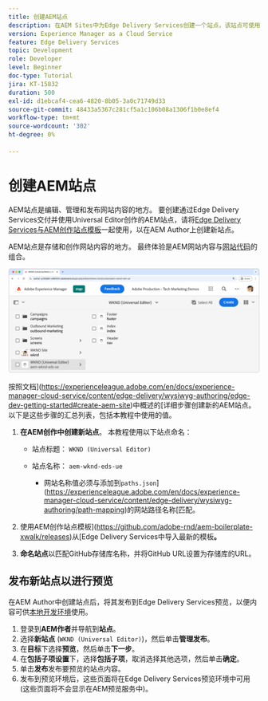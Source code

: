 ```yaml
---
title: 创建AEM站点
description: 在AEM Sites中为Edge Delivery Services创建一个站点，该站点可使用通用编辑器进行编辑。
version: Experience Manager as a Cloud Service
feature: Edge Delivery Services
topic: Development
role: Developer
level: Beginner
doc-type: Tutorial
jira: KT-15832
duration: 500
exl-id: d1ebcaf4-cea6-4820-8b05-3a0c71749d33
source-git-commit: 48433a5367c281cf5a1c106b08a1306f1b0e8ef4
workflow-type: tm+mt
source-wordcount: '302'
ht-degree: 0%

---
```


# 创建AEM站点

AEM站点是编辑、管理和发布网站内容的地方。 要创建通过Edge Delivery Services交付并使用Universal Editor创作的AEM站点，请将[Edge Delivery Services与AEM创作站点模板](https://github.com/adobe-rnd/aem-boilerplate-xwalk/releases)一起使用，以在AEM Author上创建新站点。

AEM站点是存储和创作网站内容的地方。 最终体验是AEM网站内容与[网站代码](./1-new-code-project.md)的组合。

![适用于Edge Delivery Services和通用编辑器的新AEM站点](./assets/2-new-aem-site/new-site.png)

按照文档](https://experienceleague.adobe.com/en/docs/experience-manager-cloud-service/content/edge-delivery/wysiwyg-authoring/edge-dev-getting-started#create-aem-site)中概述的[详细步骤创建新的AEM站点。  以下是这些步骤的汇总列表，包括本教程中使用的值。
1. **在AEM创作中创建新站点**。 本教程使用以下站点命名：
   * 站点标题： `WKND (Universal Editor)`
   * 站点名称： `aem-wknd-eds-ue`

      * 网站名称值必须与添加到`paths.json`](https://experienceleague.adobe.com/en/docs/experience-manager-cloud-service/content/edge-delivery/wysiwyg-authoring/path-mapping)的网站路径名称[匹配。

2. 使用AEM创作站点模板](https://github.com/adobe-rnd/aem-boilerplate-xwalk/releases)从[Edge Delivery Services中导入最新的模板&#x200B;**。**
3. **命名站点**&#x200B;以匹配GitHub存储库名称，并将GitHub URL设置为存储库的URL。

## 发布新站点以进行预览

在AEM Author中创建站点后，将其发布到Edge Delivery Services预览，以便内容可供[本地开发环境](./3-local-development-environment.md)使用。

1. 登录到&#x200B;**AEM作者**&#x200B;并导航到&#x200B;**站点**。
2. 选择&#x200B;**新站点** (`WKND (Universal Editor)`)，然后单击&#x200B;**管理发布**。
3. 在&#x200B;**目标**&#x200B;下选择&#x200B;**预览**，然后单击&#x200B;**下一步**。
4. 在&#x200B;**包括子项设置**&#x200B;下，选择&#x200B;**包括子项**，取消选择其他选项，然后单击&#x200B;**确定**。
5. 单击&#x200B;**发布**&#x200B;发布要预览的站点内容。
6. 发布到预览环境后，这些页面将在Edge Delivery Services预览环境中可用(这些页面将不会显示在AEM预览服务中)。
